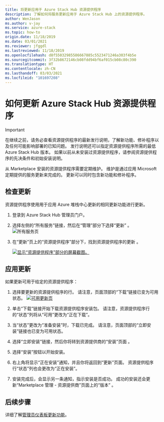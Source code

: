 ```yaml
---
title: 将更新应用于 Azure Stack Hub 资源提供程序
description: 了解如何将服务更新应用于 Azure Stack Hub 上的资源提供程序。
author: WenJason
ms.author: v-jay
ms.service: azure-stack
ms.topic: how-to
origin.date: 11/18/2019
ms.date: 03/01/2021
ms.reviewer: jfggdl
ms.lastreviewed: 11/18/2019
ms.openlocfilehash: d8f55032985586667885c5523471246a303f4b5e
ms.sourcegitcommit: 3f32b8672146cb08fdd94bf6af015cb08c80c390
ms.translationtype: HT
ms.contentlocale: zh-CN
ms.lasthandoff: 03/03/2021
ms.locfileid: "101697208"
---
```

# <a name="how-to-update-an-azure-stack-hub-resource-provider"></a>如何更新 Azure Stack Hub 资源提供程序

> [!IMPORTANT]
> 在继续之前，请务必查看资源提供程序的最新发行说明，了解新功能、修补程序以及任何可能影响部署的已知问题。 发行说明还可以指定资源提供程序所需的最低 Azure Stack Hub 版本。 如果以前从未安装过资源提供程序，请参阅资源提供程序的先决条件和初始安装说明。

从 Marketplace 安装的资源提供程序需要定期维护。 维护是通过应用 Microsoft 定期提供的服务更新来完成的。 更新可以同时包含新功能和修补程序。  

## <a name="check-for-updates"></a>检查更新

资源提供程序使用用于应用 Azure 堆栈中心更新的相同更新功能进行更新。

1. 登录到 Azure Stack Hub 管理员门户。
2. 选择左侧的“所有服务”链接，然后在“管理”部分下选择“更新”  。
   ![所有服务页](media/resource-provider-apply-updates/1-all-services.png)

3. 在“更新”页上的“资源提供程序”部分下，找到资源提供程序的更新 。

   [![显示“资源提供程序”部分的屏幕截图。](media/resource-provider-apply-updates/3-update-available.png)](media/resource-provider-apply-updates/3-update-available.png#lightbox)

## <a name="apply-an-update"></a>应用更新

如果更新可用于给定的资源提供程序：

1. 选择要更新的资源提供程序的行。 请注意，页面顶部的“下载”链接已变为可用状态。
   [![可用更新页](media/resource-provider-apply-updates/4-download.png)](media/resource-provider-apply-updates/3-update-available.png#lightbox)

2. 单击“下载”链接开始下载资源提供程序安装包。 请注意，资源提供程序行的“状态”列将从“可用”更改为“正在下载”。
3. 当“状态”更改为“准备安装”时，下载已完成。 请注意，页面顶部的“立即安装”链接也已变为可用状态。
4. 选择“立即安装”链接，然后你将转到资源提供商的“安装”页面 。 
5. 选择“安装”按钮以开始安装。
6. 右上角将显示“正在安装”通知，并且你将返回到“更新”页面。 资源提供程序行“状态”列也会更改为“正在安装”。
7. 安装完成后，会显示另一条通知，指示安装是否成功。 成功的安装还会更新“Marketplace 管理 - 资源提供商”页面上的“版本” 。

## <a name="next-steps"></a>后续步骤

详细了解[管理员仪表板更新功能](azure-stack-apply-updates.md)。

